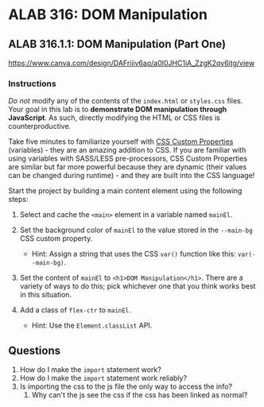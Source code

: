 # ALAB 316: DOM Manipulation

## ALAB 316.1.1: DOM Manipulation (Part One)

https://www.canva.com/design/DAFriiiv6ao/a0I0JHC1iA_ZzgK2qv6itg/view

### Instructions

_Do not_ modify any of the contents of the `index.html` or `styles.css` files. Your goal in this lab is to __demonstrate DOM manipulation through JavaScript__. As such, directly modifying the HTML or CSS files is counterproductive.

Take five minutes to familiarize yourself with [CSS Custom Properties](https://www.canva.com/link?target=https%3A%2F%2Fdeveloper.mozilla.org%2Fen-US%2Fdocs%2FWeb%2FCSS%2FUsing_CSS_custom_properties&design=DAFriiiv6ao&accessRole=viewer&linkSource=document) (variables) - they are an amazing addition to CSS. If you are familiar with using variables with SASS/LESS pre-processors, CSS Custom Properties are similar but far more powerful because they are dynamic (their values can be changed during runtime) - and they are built into the CSS language!

Start the project by building a main content element using the following steps:

1. Select and cache the `<main>` element in a variable named `mainEl`.
2. Set the background color of `mainEl` to the value stored in the `--main-bg` CSS custom property.

    - Hint: Assign a string that uses the CSS `var()` function like this: `var(--main-bg)`.

3. Set the content of `mainEl` to `<h1>DOM Manipulation</h1>`. There are a variety of ways to do this; pick whichever one that you think works best in this situation.
4. Add a class of `flex-ctr` to `mainEl`.
    - Hint: Use the `Element.classList` API.


## Questions

1. How do I make the `import` statement work?
1. How do I make the `import` statement work reliably?
1. Is importing the css to the js file the only way to access the info?
    1. Why can't the js see the css if the css has been linked as normal?
